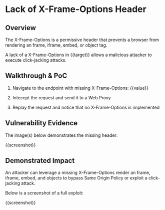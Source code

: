 # Lack of X-Frame-Options Header 

## Overview

<!--
Provide a 1-2 sentence description - see http://cveproject.github.io/docs/content/key-details-phrasing.pdf for tips

This format is a good guide:
[VULNTYPE] in [COMPONENT] in [APPLICATION] allows [ATTACKER] to [IMPACT] via [VECTOR] 
-->

The X-Frame-Options is a permissive header that prevents a browser from rendering an frame, iframe, embed, or object tag.

A lack of a X-Frame-Options in {{target}} allows a malicious attacker to execute click-jacking attacks.

## Walkthrough & PoC

<!--
Provide a step-by-step walkthrough on how to access the vulnerable injection point, and how to exploit the vulnerability.

Adding a dot-pointed walkthrough with relevant screenshots will speed triage time and result in faster rewards!
-->

1. Navigate to the endpoint with missing X-Frame-Options: {{value}}

1. Intecept the request and send it to a Web Proxy

1. Replay the request and notice that no X-Frame-Options is implemented


## Vulnerability Evidence

<!--
Your submission MUST include evidence of the vulnerability and not be theoretical in nature.
-->

The image(s) below demonstrates the missing header:

{{screenshot}}

## Demonstrated Impact

<!--
Provide a full Proof of Concept here.
--> 

An attacker can leverage a missing X-Frame-Options render an frame, iframe, embed, and objects to bypass Same Origin Policy or exploit a click-jacking attack.

Below is a screenshot of a full exploit:

{{screenshot}}

